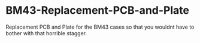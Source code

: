 # BM43-Replacement-PCB-and-Plate
Replacement PCB and Plate for the BM43 cases so that you wouldnt have to bother with that horrible stagger.
